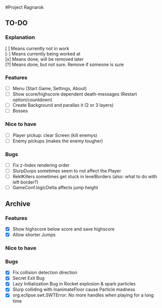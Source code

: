 #Project Ragnarok


## TO-DO

### Explanation
[ ] Means currently not in work  
[-] Means currently being worked at  
[x] Means done, will be removed later  
[?] Means done, but not sure. Remove if someone is sure  

### Features
- [ ] Menu (Start Game, Settings, About)
- [ ] Show score/highscore dependent death-messages (Restart option/countdown)
- [ ] Create Background and parallax it (2 or 3 layers)
- [ ] Bosses

### Nice to have
- [ ] Player pickup: clear Screen (kill enemys)
- [ ] Enemy pickups (makes the enemy tougher)

### Bugs
- [ ] Fix z-Index rendering order
- [ ] SlurpDurps sometimes seem to not affect the Player
- [ ] RektKillers sometimes get stuck in levelBorders (also: what to do with left border?)
- [ ] GameConf.logicDelta affects jump height  

## Archive

### Features
- [x] Show highscore below score and save highscore
- [x] Allow shorter Jumps

### Nice to have

### Bugs
- [x] Fix collision detection direction
- [x] Secret Exit Bug
- [x] Lazy Initialization Bug in Rocket explosion & spark particles
- [x] Slurp colliding with InanimateFloor cause Particle madness
- [x] org.eclipse.swt.SWTError: No more handles when playing for a long time

